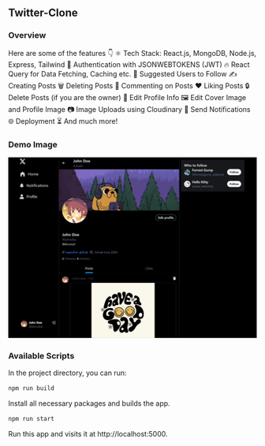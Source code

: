 ## Twitter-Clone
### Overview
Here are some of the features 👇
⚛️ Tech Stack: React.js, MongoDB, Node.js, Express, Tailwind
🔐 Authentication with JSONWEBTOKENS (JWT)
🔥 React Query for Data Fetching, Caching etc.
👥 Suggested Users to Follow
✍️ Creating Posts
🗑️ Deleting Posts
💬 Commenting on Posts
❤️ Liking Posts
🔒 Delete Posts (if you are the owner)
📝 Edit Profile Info
🖼️ Edit Cover Image and Profile Image
📷 Image Uploads using Cloudinary
🔔 Send Notifications
🌐 Deployment
⏳ And much more!

### Demo Image
![alt text](<demo.png>)

### Available Scripts
In the project directory, you can run:
```node.js
npm run build
```
Install all necessary packages and builds the app.

```node.js
npm run start
```
Run this app and visits it at http://localhost:5000.
